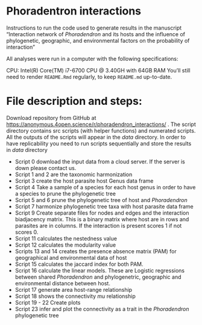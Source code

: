 
<!-- README.md is generated from README.Rmd. Please edit that file -->

# Phoradentron interactions

<!-- badges: start -->
<!-- badges: end -->

Instructions to run the code used to generate results in the manuscript
“Interaction network of *Phoradendron* and its hosts and the influence
of phylogenetic, geographic, and environmental factors on the
probability of interaction”

All analyses were run in a computer with the following specifications:

CPU: Intel(R) Core(TM) i7-6700 CPU @ 3.40GH with 64GB RAM You’ll still
need to render `README.Rmd` regularly, to keep `README.md` up-to-date.

# File description and steps:

Download repository from GitHub at
<https://anonymous.4open.science/r/phoradendron_interactions/> . The
script directory contains src scripts (with helper functions) and
numerated scripts. All the outputs of the scripts will appear in the
*data* directory. In order to have replicability you need to run scripts
sequentially and store the results in *data* directory

- Script 0 download the input data from a cloud server. If the server is
  down please contact us.
- Script 1 and 2 are the taxonomic harmonization
- Script 3 create the host parasite host Genus data frame
- Script 4 Take a sample of a species for each host genus in order to
  have a species to prune the phylogenetic tree
- Script 5 and 6 prune the phylogenetic tree of host and *Phoradendron*
- Script 7 harmonize phylogenetic tree taxa with host parasite data
  frame
- Script 9 Create separate files for nodes and edges and the interaction
  biadjacency matrix. This is a binary matrix where host are in rows and
  parasites are in columns. If the interaction is present scores 1 if
  not scores 0.
- Script 11 calculates the nestedness value
- Script 12 calculates the modularity value
- Scripts 13 and 14 creates the presence absence matrix (PAM) for
  geographical and environmental data of host
- Script 15 calculates the jaccard index for both PAM.
- Script 16 calculate the linear models. These are Logistic regressions
  between shared *Phoradendron* and phylogenetric, geographic and
  environmental distance between host.
- Script 17 generate area host-range relationship
- Script 18 shows the connectivity $mu$ relationship
- Script 19 - 22 Create plots
- Script 23 infer and plot the connectivity as a trait in the
  *Phoradendron* phylogenetic tree
